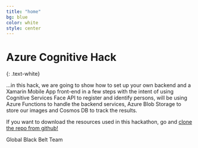 ```yaml
---
title: "home"
bg: blue
color: white
style: center
---
```


# Azure Cognitive Hack
{: .text-white}

<span class="fa-stack subtlecircle" style="font-size:100px; background:rgba(255,255,255,0.1)">
  <i class="fa fa-circle fa-stack-2x text-white"></i>
  <i class="fa fa-cloud fa-stack-1x text-orange"></i>
</span>

…in this hack, we are going to show how to set up your own backend and a Xamarin Mobile App front-end in a few steps with the intent of using Cognitive Services Face API to register and identify persons, will be using Azure Functions to handle the backend services, Azure Blob Storage to store our images and Cosmos DB to track the results.

If you want to download the resources used in this hackathon, go and [clone the repo from github!](https://github.com/rcervantes/azure-cognitive-hack)

<span id="forkongithub" class="bg-orange">
  Global Black Belt Team
</span>
